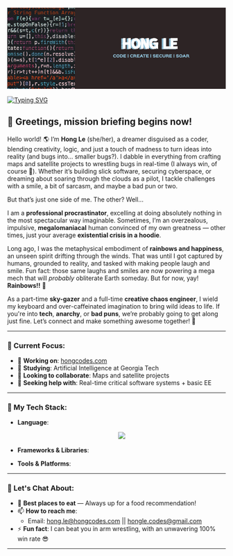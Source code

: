 ![Banner](assets/Computer%20Programming%20And%20Coding%20Banner%20(1).png)

[![Typing SVG](https://readme-typing-svg.demolab.com?font=Fira+Code&weight=500&size=25&duration=6000&pause=1000&center=true&vCenter=true&width=750&lines=%F0%9F%91%8B+Hi+there!+I'm+Hong+Le.;I+love+building+software+solutions...;...and+creating+cybersecurity+strategies.+;I'm+coding+in+Java+%26+C%2B%2B+...;...wait%2C+no+%E2%80%94+Python!...++;...actually%2C+all+of+the+above.+;Software+Engineer+by+day...++;...Pilot-in-Training+by+night.+;%22Tower%2C+requesting+permission+to+land...%22++;...on+this+amazing+new+project!+;%22Final+approach+initiated...%22++;...but+I+might+just+keep+soaring.++%E2%9C%88%EF%B8%8F)](https://git.io/typing-svg)

## 👋 Greetings, mission briefing begins now!

Hello world! 🌎 I’m **Hong Le** (she/her), a dreamer disguised as a coder, blending creativity, logic, and just a touch of madness to turn ideas into reality (and bugs into... smaller bugs?). I dabble in everything from crafting maps and satellite projects to wrestling bugs in real-time (I always win, of course 💪). Whether it’s building slick software, securing cyberspace, or dreaming about soaring through the clouds as a pilot, I tackle challenges with a smile, a bit of sarcasm, and maybe a bad pun or two.  

But that’s just one side of me. The other? Well...

I am a **professional procrastinator**, excelling at doing absolutely nothing in the most spectacular way imaginable. Sometimes, I’m an overzealous, impulsive, **megalomaniacal** human convinced of my own greatness — other times, just your average **existential crisis in a hoodie**.  

Long ago, I was the metaphysical embodiment of **rainbows and happiness**, an unseen spirit drifting through the winds. That was until I got captured by humans, grounded to reality, and tasked with making people laugh and smile. Fun fact: those same laughs and smiles are now powering a mega mech that will _probably_ obliterate Earth someday. But for now, yay! **Rainbows!!** 🌈  

As a part-time **sky-gazer** and a full-time **creative chaos engineer**, I wield my keyboard and over-caffeinated imagination to bring wild ideas to life. If you're into **tech**, **anarchy**, or **bad puns**, we’re probably going to get along just fine. Let’s connect and make something awesome together! 🚀

---

### 📍 Current Focus:
- 🔭 **Working on**: [hongcodes.com](https://hongcodes.com)  
- 🌱 **Studying**: Artificial Intelligence at Georgia Tech  
- 👯 **Looking to collaborate**: Maps and satellite projects  
- 🤔 **Seeking help with**: Real-time critical software systems + basic EE  

---

### 🚀 My Tech Stack:
- **Language**:
  <p align="center">
    <a href="https://skillicons.dev">
      <img src="https://skillicons.dev/icons?i=java,python,cpp" />
    </a>
  </p>

- **Frameworks & Libraries**:

- **Tools & Platforms**:

---

### 💬 Let's Chat About:
- 🥘 **Best places to eat** — Always up for a food recommendation!  
- 📫 **How to reach me**:  
  - Email: [hong.le@hongcodes.com](mailto:hong.le@hongcodes.com) || [hongle.codes@gmail.com](mailto:hongle.codes@gmail.com)  
- ⚡ **Fun fact**: I can beat you in arm wrestling, with an unwavering 100% win rate 😎

---

<!-- ### 🌟 Random Fun:
- 🛩 **Pilot-in-Training** — Soaring the skies, one step at a time.  
- 💻 **Cybersecurity**: Passionate about creating safe and secure solutions.

--- -->
<!-- ### 🌐 Find Me Here:
- [![LinkedIn](https://upload.wikimedia.org/wikipedia/commons/8/81/LinkedIn_icon.svg)](https://www.linkedin.com/in/honglebs/)
- [![Gmail](https://upload.wikimedia.org/wikipedia/commons/1/1f/Google_Gmail_logo_2020.svg)](mailto:hongle.codes@gmail.com)
- [![Discord](https://upload.wikimedia.org/wikipedia/commons/a/a7/Discord_logo_2023.svg)](https://discord.gg/VHAxAFfC)
- [![Instagram](https://upload.wikimedia.org/wikipedia/commons/9/95/Instagram_logo_2022.svg)](https://www.instagram.com/livin_hong/) -->
